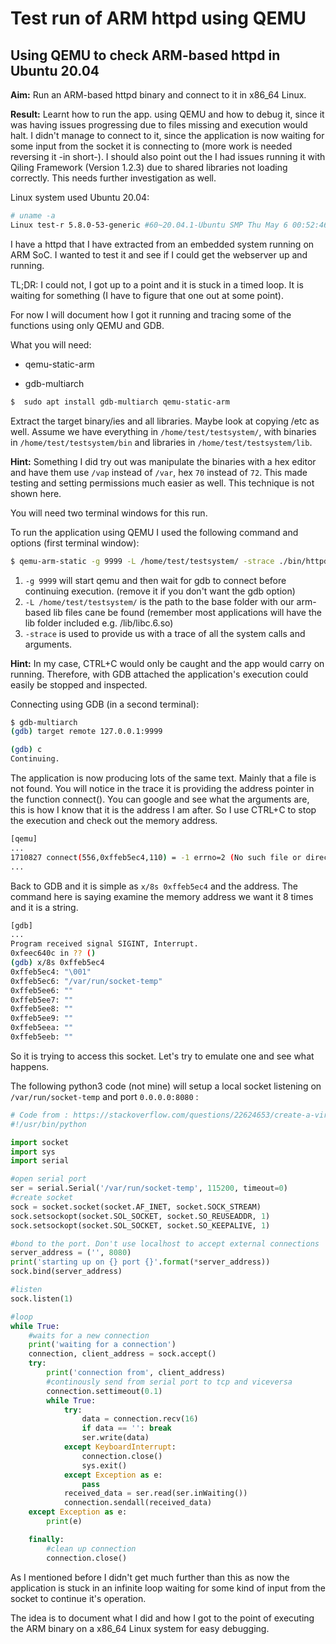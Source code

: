 # Test run of ARM httpd using QEMU

## Using QEMU to check ARM-based httpd in Ubuntu 20.04

**Aim:** Run an ARM-based httpd binary and connect to it in x86_64 Linux.

**Result:** Learnt how to run the app. using QEMU and how to debug it, since it was having issues progressing due to files missing and execution would halt. I didn't manage to connect to it, since the application is now waiting for some input from the socket it is connecting to (more work is needed reversing it -in short-). I should also point out the I had issues running it with Qiling Framework (Version 1.2.3) due to shared libraries not loading correctly. This needs further investigation as well. 

Linux system used Ubuntu 20.04:

```bash
# uname -a
Linux test-r 5.8.0-53-generic #60~20.04.1-Ubuntu SMP Thu May 6 00:52:46 UTC 2021 x86_64 x86_64 x86_64 GNU/Linux
```

I have a httpd that I have extracted from an embedded system running on ARM SoC. I wanted to test it and see if I could get the webserver up and running. 

TL;DR: I could not, I got up to a point and it is stuck in a timed loop. It is waiting for something (I have to figure that one out at some point). 

For now I will document how I got it running and tracing some of the functions using only QEMU and GDB. 

What you will need:

* qemu-static-arm

* gdb-multiarch

```bash
$  sudo apt install gdb-multiarch qemu-static-arm
```

Extract the target binary/ies and all libraries. Maybe look at copying /etc as well. Assume we have everything in ```/home/test/testsystem/```, with binaries in ```/home/test/testsystem/bin``` and libraries in ```/home/test/testsystem/lib```. 

**Hint:** Something I did try out was manipulate the binaries with a hex editor and have them use ```/vap``` instead of ```/var```, hex ```70``` instead of ```72```. This made testing and setting permissions much easier as well. This technique is not shown here. 

You will need two terminal windows for this run. 

To run the application using QEMU I used the following command and options (first terminal window):

```bash
$ qemu-arm-static -g 9999 -L /home/test/testsystem/ -strace ./bin/httpd
```

1. ```-g 9999``` will start qemu and then wait for gdb to connect before continuing execution. (remove it if you don't want the gdb option)
2. ```-L /home/test/testsystem/``` is the path to the base folder with our arm-based lib files cane be found (remember most applications will have the lib folder included e.g. /lib/libc.6.so) 
3. ```-strace``` is used to provide us with a trace of all the system calls and arguments. 

**Hint:** In my case, CTRL+C would only be caught and the app would carry on running. Therefore, with GDB attached the application's execution could easily be stopped and inspected. 

Connecting using GDB (in a second terminal):

```bash
$ gdb-multiarch 
(gdb) target remote 127.0.0.1:9999

(gdb) c
Continuing.

```

The application is now producing lots of the same text. Mainly that a file is not found. You will notice in the trace it is providing the address pointer in the function connect(). You can google and see what the arguments are, this is how I know that it is the address I am after. So I use CTRL+C to stop the execution and check out the memory address.  

```bash
[qemu]
...
1710827 connect(556,0xffeb5ec4,110) = -1 errno=2 (No such file or directory)
...
```
Back to GDB and it is simple as ```x/8s 0xffeb5ec4``` and the address. The command here is saying examine the memory address we want it 8 times and it is a string. 

```bash
[gdb]
...
Program received signal SIGINT, Interrupt.
0xfeec640c in ?? ()
(gdb) x/8s 0xffeb5ec4
0xffeb5ec4:	"\001"
0xffeb5ec6:	"/var/run/socket-temp"
0xffeb5ee6:	""
0xffeb5ee7:	""
0xffeb5ee8:	""
0xffeb5ee9:	""
0xffeb5eea:	""
0xffeb5eeb:	""
```

So it is trying to access this socket. Let's try to emulate one and see what happens. 

The following python3 code (not mine) will setup a local socket listening on ```/var/run/socket-temp``` and port ```0.0.0.0:8080``` :

```python
# Code from : https://stackoverflow.com/questions/22624653/create-a-virtual-serial-port-connection-over-tcp
#!/usr/bin/python

import socket
import sys
import serial

#open serial port
ser = serial.Serial('/var/run/socket-temp', 115200, timeout=0)
#create socket
sock = socket.socket(socket.AF_INET, socket.SOCK_STREAM)
sock.setsockopt(socket.SOL_SOCKET, socket.SO_REUSEADDR, 1)
sock.setsockopt(socket.SOL_SOCKET, socket.SO_KEEPALIVE, 1)

#bond to the port. Don't use localhost to accept external connections
server_address = ('', 8080)
print('starting up on {} port {}'.format(*server_address))
sock.bind(server_address)

#listen
sock.listen(1)

#loop
while True:
    #waits for a new connection
    print('waiting for a connection')
    connection, client_address = sock.accept()
    try:
        print('connection from', client_address)
        #continously send from serial port to tcp and viceversa
        connection.settimeout(0.1)
        while True:
            try:
                data = connection.recv(16)
                if data == '': break
                ser.write(data)
            except KeyboardInterrupt:
                connection.close()
                sys.exit()
            except Exception as e:
                pass
            received_data = ser.read(ser.inWaiting())
            connection.sendall(received_data)
    except Exception as e:
        print(e)

    finally:
        #clean up connection
        connection.close()


```

As I mentioned before I didn't get much further than this as now the application is stuck in an infinite loop waiting for some kind of input from the socket to continue it's operation. 
 
The idea is to document what I did and how I got to the point of executing the ARM binary on a x86_64 Linux system for easy debugging.